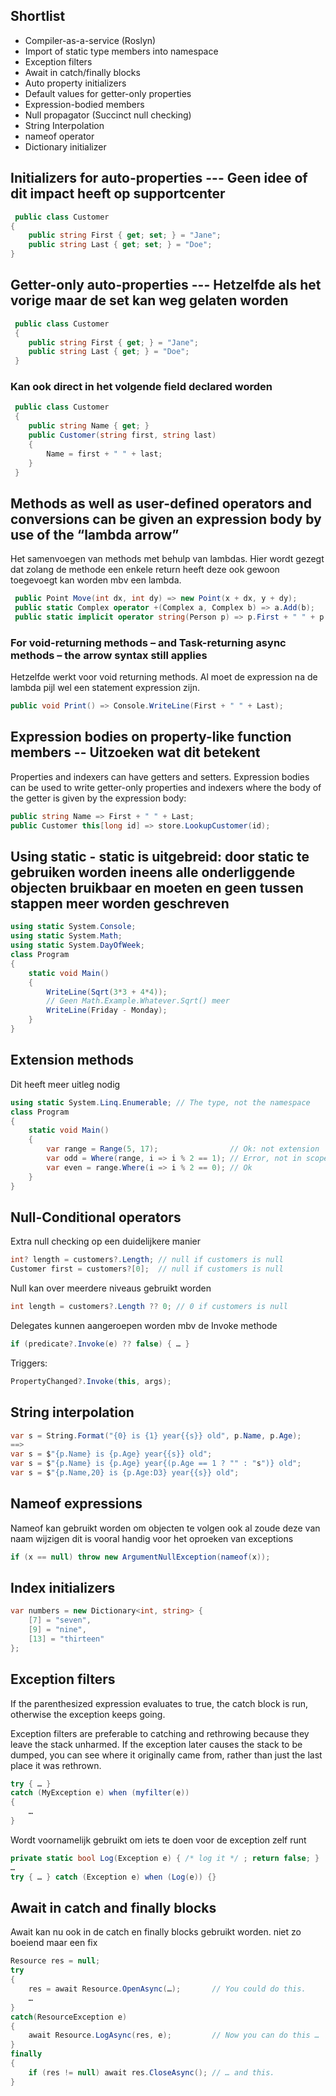 ## Shortlist

* Compiler-as-a-service (Roslyn)
* Import of static type members into namespace
* Exception filters
* Await in catch/finally blocks
* Auto property initializers
* Default values for getter-only properties
* Expression-bodied members
* Null propagator (Succinct null checking)
* String Interpolation
* nameof operator
* Dictionary initializer




## Initializers for auto-properties  --- Geen idee of dit impact heeft op supportcenter

```C#
 public class Customer
{
    public string First { get; set; } = "Jane";
    public string Last { get; set; } = "Doe";
}
```

## Getter-only auto-properties --- Hetzelfde als het vorige maar de set kan weg gelaten worden
```C#
 public class Customer
 {
    public string First { get; } = "Jane";
    public string Last { get; } = "Doe";
 }
 ```

### Kan ook direct in het volgende field declared worden
```C#
 public class Customer
 {
    public string Name { get; }
    public Customer(string first, string last)
    {
        Name = first + " " + last;
    }
 }
```

## Methods as well as user-defined operators and conversions can be given an expression body by use of the “lambda arrow”
Het samenvoegen van methods met behulp van lambdas. Hier wordt gezegt dat zolang de methode een enkele return heeft deze ook gewoon toegevoegt kan worden mbv een lambda. 
```C#
 public Point Move(int dx, int dy) => new Point(x + dx, y + dy); 
 public static Complex operator +(Complex a, Complex b) => a.Add(b);
 public static implicit operator string(Person p) => p.First + " " + p.Last;
```

### For void-returning methods – and Task-returning async methods – the arrow syntax still applies
Hetzelfde werkt voor void returning methods. Al moet de expression na de lambda pijl wel een statement expression zijn.
```C#
public void Print() => Console.WriteLine(First + " " + Last);
```

## Expression bodies on property-like function members -- Uitzoeken wat dit betekent
Properties and indexers can have getters and setters. Expression bodies can be used to write getter-only properties and indexers where the body of the getter is given by the expression body:
```C#
public string Name => First + " " + Last;
public Customer this[long id] => store.LookupCustomer(id); 
```

## Using static - static is uitgebreid: door static te gebruiken worden ineens alle onderliggende objecten bruikbaar en moeten en geen tussen stappen meer worden geschreven
```C#
using static System.Console;
using static System.Math;
using static System.DayOfWeek;
class Program
{
    static void Main()
    {
        WriteLine(Sqrt(3*3 + 4*4)); 
        // Geen Math.Example.Whatever.Sqrt() meer
        WriteLine(Friday - Monday); 
    }
}
```

## Extension methods
Dit heeft meer uitleg nodig
```C#
using static System.Linq.Enumerable; // The type, not the namespace
class Program
{
    static void Main()
    {
        var range = Range(5, 17);                // Ok: not extension
        var odd = Where(range, i => i % 2 == 1); // Error, not in scope
        var even = range.Where(i => i % 2 == 0); // Ok
    }
}
```

## Null-Conditional operators
Extra null checking op een duidelijkere manier 
```C#
int? length = customers?.Length; // null if customers is null
Customer first = customers?[0];  // null if customers is null
```
Null kan over meerdere niveaus gebruikt worden
```C#
int length = customers?.Length ?? 0; // 0 if customers is null
```
Delegates kunnen aangeroepen worden mbv de Invoke methode
```C#
if (predicate?.Invoke(e) ?? false) { … }
```
Triggers:
```C#
PropertyChanged?.Invoke(this, args);
```

## String interpolation
```C#
var s = String.Format("{0} is {1} year{{s}} old", p.Name, p.Age);
==> 
var s = $"{p.Name} is {p.Age} year{{s}} old";
var s = $"{p.Name} is {p.Age} year{(p.Age == 1 ? "" : "s")} old";
var s = $"{p.Name,20} is {p.Age:D3} year{{s}} old";
```

## Nameof expressions
Nameof kan gebruikt worden om objecten te volgen ook al zoude deze van naam wijzigen dit is vooral handig voor het oproeken van exceptions
```C#
if (x == null) throw new ArgumentNullException(nameof(x));
```

## Index initializers

```C#
var numbers = new Dictionary<int, string> {
    [7] = "seven",
    [9] = "nine",
    [13] = "thirteen"
};
```

## Exception filters
If the parenthesized expression evaluates to true, the catch block is run, otherwise the exception keeps going.

Exception filters are preferable to catching and rethrowing because they leave the stack unharmed. If the exception later causes the stack to be dumped, you can see where it originally came from, rather than just the last place it was rethrown.

```C#
try { … }
catch (MyException e) when (myfilter(e))
{
    …
}
```
Wordt voornamelijk gebruikt om iets te doen voor de exception zelf runt
```C#
private static bool Log(Exception e) { /* log it */ ; return false; }
…
try { … } catch (Exception e) when (Log(e)) {}
```

## Await in catch and finally blocks
Await kan nu ook in de catch en finally blocks gebruikt worden. niet zo boeiend maar een fix

```C#
Resource res = null;
try
{
    res = await Resource.OpenAsync(…);       // You could do this.
    …
} 
catch(ResourceException e)
{
    await Resource.LogAsync(res, e);         // Now you can do this …
}
finally
{
    if (res != null) await res.CloseAsync(); // … and this.
}
```
